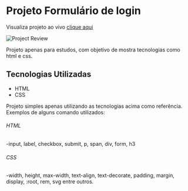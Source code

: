 # Projeto Formulário de login

Visualiza projeto ao vivo [clique aqui](https://wesleycunha.github.io/loginsystem/)

![Project Review](https://github.com/WesleyCunha/loginsystem/blob/master/src/img/Login-Simples.png?raw=true)

Projeto apenas para estudos, com objetivo de mostra tecnologias como html e css.

## Tecnologias Utilizadas
- HTML
- CSS

Projeto simples apenas utilizando as tecnologias acima como referência.
Exemplos de alguns comando utilizados:
###### HTML
-input, label, checkbox, submit, p, span, div, form, h3
 
 ###### CSS
-width, height, max-width, text-align, text-decorate,  padding, margin, display, :root, rem, svg entre outros.
